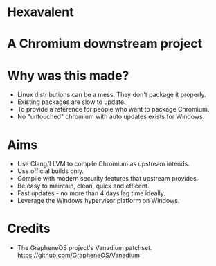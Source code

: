 # Hexavalent

# A Chromium downstream project

# Why was this made?

- Linux distributions can be a mess. They don't package it properly.
- Existing packages are slow to update.
- To provide a reference for people who want to package Chromium.
- No "untouched" chromium with auto updates exists for Windows.

# Aims

- Use Clang/LLVM to compile Chromium as upstream intends.
- Use official builds only.
- Compile with modern security features that upstream provides.
- Be easy to maintain, clean, quick and efficent.
- Fast updates - no more than 4 days lag time ideally.
- Leverage the Windows hypervisor platform on Windows.

# Credits

 - The GrapheneOS project's Vanadium patchset.
   https://github.com/GrapheneOS/Vanadium
